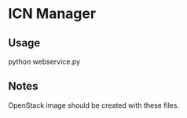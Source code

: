 # ICN Manager

## Usage
python webservice.py

## Notes
OpenStack image should be created with these files.